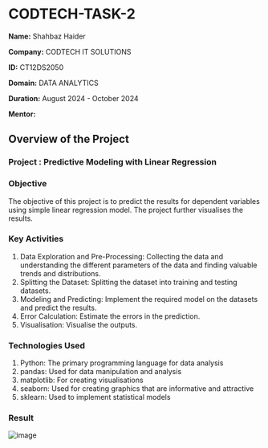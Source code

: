 # CODTECH-TASK-2

**Name:** Shahbaz Haider

**Company:** CODTECH IT SOLUTIONS 

**ID:** CT12DS2050

**Domain:** DATA ANALYTICS

**Duration:** August 2024 - October 2024

**Mentor:**


## Overview of the Project

### **Project** : Predictive Modeling with Linear Regression


### Objective 
The objective of this project is to predict the results for dependent variables using simple linear regression model. The project further visualises the results.

### Key Activities 
1. Data Exploration and Pre-Processing: Collecting the data and understanding the different parameters of the data and finding valuable trends and distributions.
2. Splitting the Dataset: Splitting the dataset into training and testing datasets.
3. Modeling and Predicting: Implement the required model on the datasets and predict the results.
4. Error Calculation: Estimate the errors in the prediction.
5. Visualisation: Visualise the outputs.

### Technologies Used 
1. Python: The primary programming language for data analysis
2. pandas: Used for data manipulation and analysis
3. matplotlib: For creating visualisations
4. seaborn: Used for creating graphics that are informative and attractive
5. sklearn: Used to implement statistical models

### Result
![image](https://github.com/user-attachments/assets/b1b3fad5-4244-4033-8727-5e3c2c87691c)
